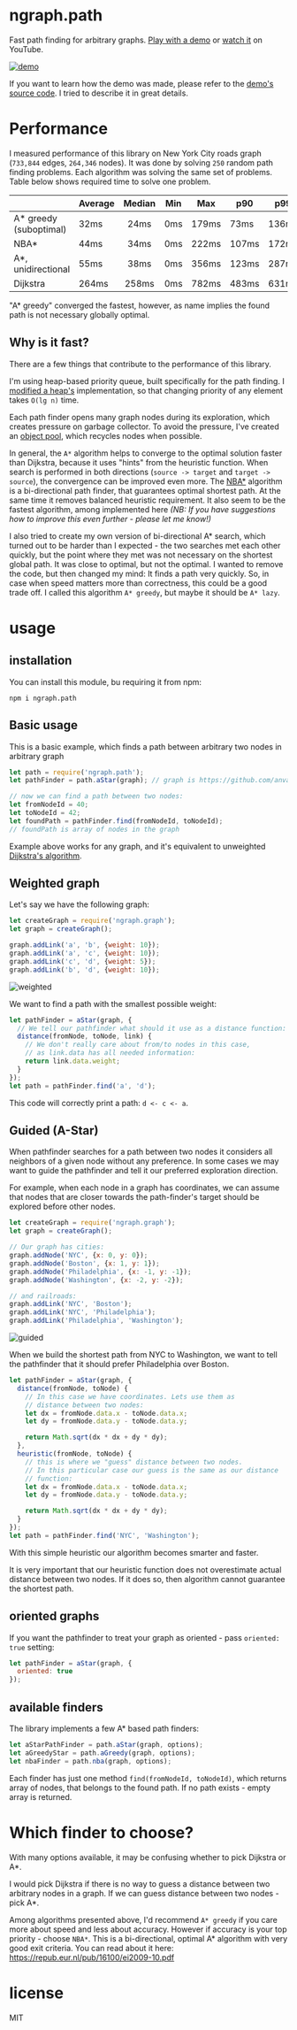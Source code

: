 # ngraph.path

Fast path finding for arbitrary graphs. [Play with a demo](https://anvaka.github.io/ngraph.path.demo/) or [watch it](https://www.youtube.com/watch?v=hGeZuIEV6KU) on YouTube.

[![demo](https://raw.githubusercontent.com/anvaka/ngraph.path/master/docs/seattle.gif)](https://anvaka.github.io/ngraph.path.demo/)

If you want to learn how the demo was made, please refer to the [demo's source code](https://github.com/anvaka/ngraph.path.demo#ngraphpath-demo).
I tried to describe it in great details.

# Performance

I measured performance of this library on New York City roads graph (`733,844` edges, `264,346` nodes).
It was done by solving `250` random path finding problems. Each algorithm was solving
the same set of problems. Table below shows required time to solve one problem.

|                                        | Average | Median | Min | Max   | p90   | p99   |
|----------------------------------------|---------|:------:|:---:|-------|-------|-------|
|      A* greedy (suboptimal)            |   32ms  |  24ms  | 0ms | 179ms |  73ms | 136ms |
|      NBA*                              |   44ms  |  34ms  | 0ms | 222ms | 107ms | 172ms |
|      A*, unidirectional                |   55ms  |  38ms  | 0ms | 356ms | 123ms | 287ms |
|      Dijkstra                          |  264ms  | 258ms  | 0ms | 782ms | 483ms | 631ms |

"A* greedy" converged the fastest, however, as name implies the found path is not necessary
globally optimal.

## Why is it fast?

There are a few things that contribute to the performance of this library.

I'm using heap-based priority queue, built specifically for the path finding.
I [modified a heap's](https://github.com/anvaka/ngraph.path/blob/master/a-star/NodeHeap.js) implementation,
so that changing priority of any element takes `O(lg n)` time.

Each path finder opens many graph nodes during its exploration, which creates pressure
on garbage collector. To avoid the pressure, I've created an [object pool](https://github.com/anvaka/ngraph.path/blob/master/a-star/nba/makeNBASearchStatePool.js),
which recycles nodes when possible.

In general, the `A*` algorithm helps to converge to the optimal solution faster than
Dijkstra, because it uses "hints" from the heuristic function. When search is performed
in both directions (`source -> target` and `target -> source`), the convergence can be
improved even more. The [NBA*](https://github.com/anvaka/ngraph.path/blob/master/a-star/nba/index.js) algorithm
is a bi-directional path finder, that guarantees optimal shortest path. At the same time it
removes balanced heuristic requirement. It also seem to be the fastest algorithm, among implemented 
here *(NB: If you have suggestions how to improve this even further - please let me know!)*

I also tried to create my own version of bi-directional A* search, which
turned out to be harder than I expected - the two searches met each other quickly, but the point
where they met was not necessary on the shortest global path. It was close to optimal, but not the optimal.
I wanted to remove the code, but then changed my mind: It finds a path very quickly. So, in case when
speed matters more than correctness, this could be a good trade off. I called this algorithm `A* greedy`,
but maybe it should be `A* lazy`.

# usage

## installation

You can install this module, bu requiring it from npm:

```
npm i ngraph.path
```

## Basic usage

This is a basic example, which finds a path between arbitrary
two nodes in arbitrary graph

``` js
let path = require('ngraph.path');
let pathFinder = path.aStar(graph); // graph is https://github.com/anvaka/ngraph.graph

// now we can find a path between two nodes:
let fromNodeId = 40;
let toNodeId = 42;
let foundPath = pathFinder.find(fromNodeId, toNodeId);
// foundPath is array of nodes in the graph
```

Example above works for any graph, and it's equivalent to unweighted [Dijkstra's algorithm](https://en.wikipedia.org/wiki/Dijkstra%27s_algorithm).

## Weighted graph

Let's say we have the following graph:

``` js
let createGraph = require('ngraph.graph');
let graph = createGraph();

graph.addLink('a', 'b', {weight: 10});
graph.addLink('a', 'c', {weight: 10});
graph.addLink('c', 'd', {weight: 5});
graph.addLink('b', 'd', {weight: 10});
```

![weighted](https://raw.githubusercontent.com/anvaka/ngraph.path/master/docs/weighted.png)

We want to find a path with the smallest possible weight:

``` js
let pathFinder = aStar(graph, {
  // We tell our pathfinder what should it use as a distance function:
  distance(fromNode, toNode, link) {
    // We don't really care about from/to nodes in this case,
    // as link.data has all needed information:
    return link.data.weight;
  }
});
let path = pathFinder.find('a', 'd');
```

This code will correctly print a path: `d <- c <- a`.

## Guided (A-Star)

When pathfinder searches for a path between two nodes it considers all
neighbors of a given node without any preference. In some cases we may want to
guide the pathfinder and tell it our preferred exploration direction.

For example, when each node in a graph has coordinates, we can assume that 
nodes that are closer towards the path-finder's target should be explored 
before other nodes.

``` js
let createGraph = require('ngraph.graph');
let graph = createGraph();

// Our graph has cities:
graph.addNode('NYC', {x: 0, y: 0});
graph.addNode('Boston', {x: 1, y: 1});
graph.addNode('Philadelphia', {x: -1, y: -1});
graph.addNode('Washington', {x: -2, y: -2});

// and railroads:
graph.addLink('NYC', 'Boston');
graph.addLink('NYC', 'Philadelphia');
graph.addLink('Philadelphia', 'Washington');
```

![guided](https://raw.githubusercontent.com/anvaka/ngraph.path/master/docs/guided.png)

When we build the shortest path from NYC to Washington, we want to tell the pathfinder
that it should prefer Philadelphia over Boston.

``` js
let pathFinder = aStar(graph, {
  distance(fromNode, toNode) {
    // In this case we have coordinates. Lets use them as
    // distance between two nodes:
    let dx = fromNode.data.x - toNode.data.x;
    let dy = fromNode.data.y - toNode.data.y;

    return Math.sqrt(dx * dx + dy * dy);
  },
  heuristic(fromNode, toNode) {
    // this is where we "guess" distance between two nodes.
    // In this particular case our guess is the same as our distance
    // function:
    let dx = fromNode.data.x - toNode.data.x;
    let dy = fromNode.data.y - toNode.data.y;

    return Math.sqrt(dx * dx + dy * dy);
  }
});
let path = pathFinder.find('NYC', 'Washington');
```

With this simple heuristic our algorithm becomes smarter and faster.

It is very important that our heuristic function does not overestimate actual distance
between two nodes. If it does so, then algorithm cannot guarantee the shortest path.

## oriented graphs

If you want the pathfinder to treat your graph as oriented - pass `oriented: true` setting:

``` js
let pathFinder = aStar(graph, {
  oriented: true
});
```

## available finders

The library implements a few A* based path finders:

``` js
let aStarPathFinder = path.aStar(graph, options);
let aGreedyStar = path.aGreedy(graph, options);
let nbaFinder = path.nba(graph, options);
```

Each finder has just one method `find(fromNodeId, toNodeId)`, which returns array of
nodes, that belongs to the found path. If no path exists - empty array is returned.

# Which finder to choose?

With many options available, it may be confusing whether to pick Dijkstra or A*.

I would pick Dijkstra if there is no way to guess a distance between two arbitrary nodes
in a graph. If we can guess distance between two nodes - pick A*.

Among algorithms presented above, I'd recommend `A* greedy` if you care more about speed and
less about accuracy. However if accuracy is your top priority - choose `NBA*`. 
This is a bi-directional, optimal A* algorithm with very good exit criteria. You can read
about it here: https://repub.eur.nl/pub/16100/ei2009-10.pdf

# license

MIT

